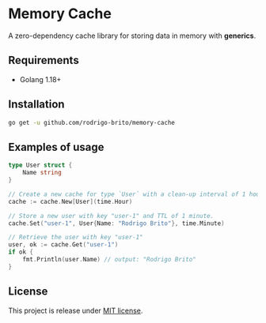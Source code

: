 # Memory Cache

A zero-dependency cache library for storing data in memory with **generics**.

## Requirements

- Golang 1.18+

## Installation

```bash
go get -u github.com/rodrigo-brito/memory-cache
```

## Examples of usage

```go
type User struct {
    Name string
}

// Create a new cache for type `User` with a clean-up interval of 1 hour
cache := cache.New[User](time.Hour)

// Store a new user with key "user-1" and TTL of 1 minute.
cache.Set("user-1", User{Name: "Rodrigo Brito"}, time.Minute)

// Retrieve the user with key "user-1"
user, ok := cache.Get("user-1")
if ok {
    fmt.Println(user.Name) // output: "Rodrigo Brito"
}
```

## License

This project is release under [MIT license](LICENSE).
